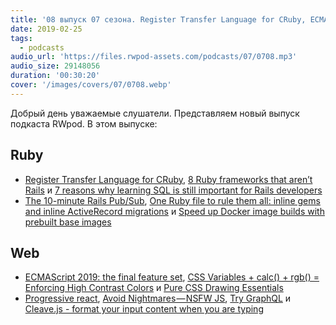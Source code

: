 ```yaml
---
title: '08 выпуск 07 сезона. Register Transfer Language for CRuby, ECMAScript 2019, NSFW JS, Try GraphQL, Cleave.js и прочее'
date: 2019-02-25
tags:
  - podcasts
audio_url: 'https://files.rwpod-assets.com/podcasts/07/0708.mp3'
audio_size: 29148056
duration: '00:30:20'
cover: '/images/covers/07/0708.webp'
---
```


Добрый день уважаемые слушатели. Представляем новый выпуск подкаста RWpod. В этом выпуске:

## Ruby

- [Register Transfer Language for CRuby](https://developers.redhat.com/blog/2019/02/19/register-transfer-language-for-cruby/), [8 Ruby frameworks that aren’t Rails](https://naturaily.com/blog/8-frameworks-ruby-not-rails) и [7 reasons why learning SQL is still important for Rails developers](https://everydayrails.com/2019/02/18/rails-sql-requirements.html)
- [The 10-minute Rails Pub/Sub](https://zorbash.com/post/the-10-minute-rails-pubsub/), [One Ruby file to rule them all: inline gems and inline ActiveRecord migrations](https://lipanski.github.io/posts/one-ruby-file-to-rule-them-all) и [Speed up Docker image builds with prebuilt base images](http://www.wjwh.eu/posts/2019-02-18-prebuilt-base-image.html)

## Web

- [ECMAScript 2019: the final feature set](http://2ality.com/2018/02/ecmascript-2019.html), [CSS Variables + calc() + rgb() = Enforcing High Contrast Colors](https://css-tricks.com/css-variables-calc-rgb-enforcing-high-contrast-colors/) и [Pure CSS Drawing Essentials](http://diana-adrianne.com/how/)
- [Progressive react](https://houssein.me/progressive-react), [Avoid Nightmares — NSFW JS](https://shift.infinite.red/avoid-nightmares-nsfw-js-ab7b176978b1), [Try GraphQL](https://trygql.com/) и [Cleave.js - format your input content when you are typing](https://nosir.github.io/cleave.js/)
